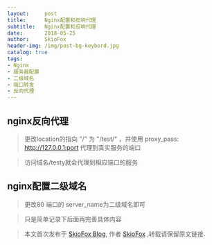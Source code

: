 ```yaml
---
layout:     post
title:      Nginx配置和反响代理
subtitle:   Nginx配置和反响代理
date:       2018-05-25
author:     SkioFox
header-img: /img/post-bg-keybord.jpg
catalog: true
tags:
- Nginx
- 服务器配置
- 二级域名
- 端口转发
- 反向代理
---
```


## nginx反向代理

> 更改location的指向 "/" 为 "/test/" ，并使用 proxy_pass: http://127.0.0.1:port 代理到真实服务的端口

> 访问域名/testy就会代理到相应端口的服务

## nginx配置二级域名

> 更改80 端口的 server_name为二级域名即可

> 只是简单记录下后面再完善具体内容

> 本文首次发布于 [SkioFox Blog](http://blog.skiofox.topc), 作者 [SkioFox](https://github.com/LoverFancy/) ,转载请保留原文链接.
